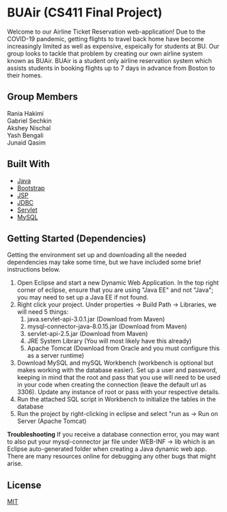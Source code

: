 # BUAir (CS411 Final Project)
Welcome to our Airline Ticket Reservation web-application! Due to the COVID-19 pandemic, getting flights to travel back home have become increasingly limited as well as expensive, espeically for students at BU. Our group looks to tackle that problem by creating our own airline system known as BUAir. BUAir is a student only airline reservation system which assists students in booking flights up to 7 days in advance from Boston to their homes.

## Group Members
Rania Hakimi  
Gabriel Sechkin  
Akshey Nischal  
Yash Bengali  
Junaid Qasim  

## Built With
+ [Java](https://docs.oracle.com/en/java/)
+ [Bootstrap](https://getbootstrap.com/)
+ [JSP](https://www.wideskills.com/jsp/jsp-document)
+ [JDBC](https://download.oracle.com/otn_hosted_doc/jdeveloper/904preview/jdk14doc/docs/guide/jdbc/index.html)
+ [Servlet](https://tomcat.apache.org/tomcat-5.5-doc/servletapi/)
+ [MySQL](https://docs.oracle.com/cd/E17952_01/mysql-8.0-en/index.html)

## Getting Started (Dependencies)
Getting the environment set up and downloading all the needed dependencies may take some time, but we have included some brief instructions below.
1. Open Eclipse and start a new Dynamic Web Application. In the top right corner of eclipse, ensure that you are using "Java EE" and not "Java"; you may need to set up a Java EE if not found.
2. Right click your project. Under properties -> Build Path -> Libraries, we will need 5 things: 
    1. java.servlet-api-3.0.1.jar (Download from Maven)
    2. mysql-connector-java-8.0.15.jar (Download from Maven)
    3. servlet-api-2.5.jar (Download from Maven)
    4. JRE System Library (You will most likely have this already)
    5. Apache Tomcat (Download from Oracle and you must configure this as a server runtime)
3. Download MySQL and mySQL Workbench (workbench is optional but makes working with the database easier). Set up a user and password, keeping in mind that the root and pass that you use will need to be used in your code when creating the connection (leave the default url as 3306). Update any instance of root or pass with your respective details.
4. Run the attached SQL script in Workbench to initialize the tables in the database
5. Run the project by right-clicking in eclipse and select "run as -> Run on Server (Apache Tomcat)

**Troubleshooting** If you receive a database connection error, you may want to also put your mysql-connector jar file under WEB-INF -> lib which is an Eclipse auto-generated folder when creating a Java dynamic web app. There are many resources online for debugging any other bugs that might arise.

## License
[MIT](https://choosealicense.com/licenses/mit/)
